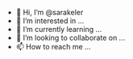 - 👋 Hi, I’m @sarakeler
- 👀 I’m interested in ...
- 🌱 I’m currently learning ...
- 💞️ I’m looking to collaborate on ...
- 📫 How to reach me ...

<!---
sarakeler/sarakeler is a ✨ special ✨ repository because its `README.md` (this file) appears on your GitHub profile.
You can click the Preview link to take a look at your changes.
--->
